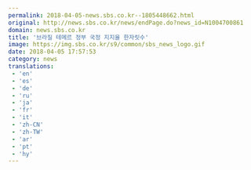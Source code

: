```yaml
---
permalink: 2018-04-05-news.sbs.co.kr--1805448662.html
original: http://news.sbs.co.kr/news/endPage.do?news_id=N1004700861
domain: news.sbs.co.kr
title: '브라질 테메르 정부 국정 지지율 한자릿수'
image: https://img.sbs.co.kr/s9/common/sbs_news_logo.gif
date: 2018-04-05 17:57:53
category: news
translations: 
 - 'en'
 - 'es'
 - 'de'
 - 'ru'
 - 'ja'
 - 'fr'
 - 'it'
 - 'zh-CN'
 - 'zh-TW'
 - 'ar'
 - 'pt'
 - 'hy'
---
```


